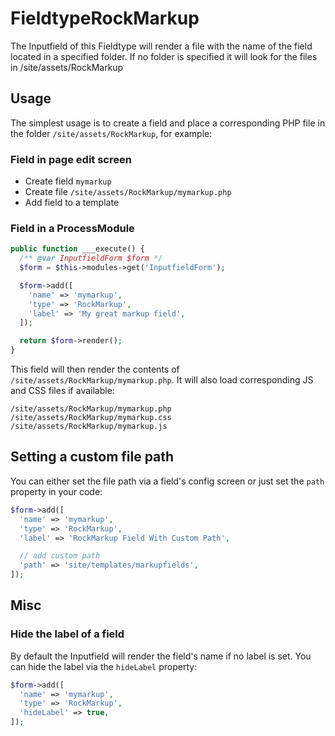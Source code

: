 # FieldtypeRockMarkup

The Inputfield of this Fieldtype will render a file with the name of the field located in a specified folder. If no folder is specified it will look for the files in /site/assets/RockMarkup

## Usage

The simplest usage is to create a field and place a corresponding PHP file in the folder `/site/assets/RockMarkup`, for example:

### Field in page edit screen

* Create field `mymarkup`
* Create file `/site/assets/RockMarkup/mymarkup.php`
* Add field to a template

### Field in a ProcessModule

```php
public function ___execute() {
  /** @var InputfieldForm $form */
  $form = $this->modules->get('InputfieldForm');

  $form->add([
    'name' => 'mymarkup',
    'type' => 'RockMarkup',
    'label' => 'My great markup field',
  ]);

  return $form->render();
}
```

This field will then render the contents of `/site/assets/RockMarkup/mymarkup.php`. It will also load corresponding JS and CSS files if available:

```
/site/assets/RockMarkup/mymarkup.php
/site/assets/RockMarkup/mymarkup.css
/site/assets/RockMarkup/mymarkup.js
```

## Setting a custom file path

You can either set the file path via a field's config screen or just set the `path` property in your code:

```php
$form->add([
  'name' => 'mymarkup',
  'type' => 'RockMarkup',
  'label' => 'RockMarkup Field With Custom Path',

  // add custom path
  'path' => 'site/templates/markupfields',
]);
```


## Misc

### Hide the label of a field

By default the Inputfield will render the field's name if no label is set. You can hide the label via the `hideLabel` property:

```php
$form->add([
  'name' => 'mymarkup',
  'type' => 'RockMarkup',
  'hideLabel' => true,
]);
```
